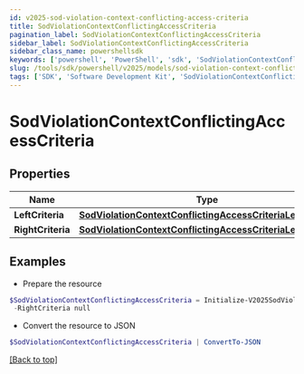 ```yaml
---
id: v2025-sod-violation-context-conflicting-access-criteria
title: SodViolationContextConflictingAccessCriteria
pagination_label: SodViolationContextConflictingAccessCriteria
sidebar_label: SodViolationContextConflictingAccessCriteria
sidebar_class_name: powershellsdk
keywords: ['powershell', 'PowerShell', 'sdk', 'SodViolationContextConflictingAccessCriteria', 'V2025SodViolationContextConflictingAccessCriteria'] 
slug: /tools/sdk/powershell/v2025/models/sod-violation-context-conflicting-access-criteria
tags: ['SDK', 'Software Development Kit', 'SodViolationContextConflictingAccessCriteria', 'V2025SodViolationContextConflictingAccessCriteria']
---
```



# SodViolationContextConflictingAccessCriteria

## Properties

Name | Type | Description | Notes
------------ | ------------- | ------------- | -------------
**LeftCriteria** | [**SodViolationContextConflictingAccessCriteriaLeftCriteria**](sod-violation-context-conflicting-access-criteria-left-criteria) |  | [optional] 
**RightCriteria** | [**SodViolationContextConflictingAccessCriteriaLeftCriteria**](sod-violation-context-conflicting-access-criteria-left-criteria) |  | [optional] 

## Examples

- Prepare the resource
```powershell
$SodViolationContextConflictingAccessCriteria = Initialize-V2025SodViolationContextConflictingAccessCriteria  -LeftCriteria null `
 -RightCriteria null
```

- Convert the resource to JSON
```powershell
$SodViolationContextConflictingAccessCriteria | ConvertTo-JSON
```


[[Back to top]](#) 

